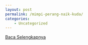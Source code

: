 ```yaml
---
layout: post
permalink: /mimpi-perang-naik-kuda/
categories:
    - Uncategorized
---
```


[Baca Selengkapnya](/01)